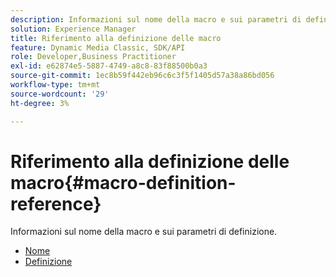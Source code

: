```yaml
---
description: Informazioni sul nome della macro e sui parametri di definizione.
solution: Experience Manager
title: Riferimento alla definizione delle macro
feature: Dynamic Media Classic, SDK/API
role: Developer,Business Practitioner
exl-id: e62874e5-5887-4749-a8c8-83f88500b0a3
source-git-commit: 1ec8b59f442eb96c6c3f5f1405d57a38a86bd056
workflow-type: tm+mt
source-wordcount: '29'
ht-degree: 3%

---
```


# Riferimento alla definizione delle macro{#macro-definition-reference}

Informazioni sul nome della macro e sui parametri di definizione.

* [Nome](r-name-macro.md)
* [Definizione](r-definition-macro.md)
